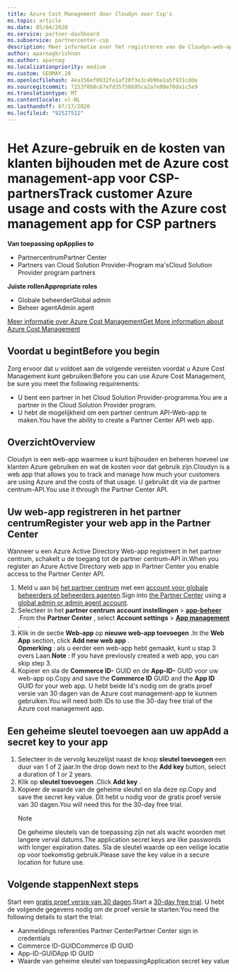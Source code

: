 ```yaml
---
title: Azure Cost Management door Cloudyn voor Csp's
ms.topic: article
ms.date: 05/04/2020
ms.service: partner-dashboard
ms.subservice: partnercenter-csp
description: Meer informatie over het registreren van de Cloudyn-web-app en het gebruik van een geheime sleutel voor IT in het partner centrum, zodat u de app kunt gebruiken om het Azure-gebruik en de kosten van klanten bij te houden.
author: aparnagkrishnan
ms.author: aparnag
ms.localizationpriority: medium
ms.custom: SEOMAY.20
ms.openlocfilehash: 4ea156ef0932fe1af20f3e3c4b9be1a5f931cdde
ms.sourcegitcommit: 7153f0b8c67efd35f58695ca2a7e00e70da1c5e9
ms.translationtype: MT
ms.contentlocale: nl-NL
ms.lasthandoff: 07/17/2020
ms.locfileid: "92527512"
---
```

# <a name="track-customer-azure-usage-and-costs-with-the-azure-cost-management-app-for-csp-partners"></a><span data-ttu-id="96b53-103">Het Azure-gebruik en de kosten van klanten bijhouden met de Azure cost management-app voor CSP-partners</span><span class="sxs-lookup"><span data-stu-id="96b53-103">Track customer Azure usage and costs with the Azure cost management app for CSP partners</span></span>  

<span data-ttu-id="96b53-104">**Van toepassing op**</span><span class="sxs-lookup"><span data-stu-id="96b53-104">**Applies to**</span></span>

- <span data-ttu-id="96b53-105">Partnercentrum</span><span class="sxs-lookup"><span data-stu-id="96b53-105">Partner Center</span></span>
- <span data-ttu-id="96b53-106">Partners van Cloud Solution Provider-Program ma's</span><span class="sxs-lookup"><span data-stu-id="96b53-106">Cloud Solution Provider program partners</span></span>

<span data-ttu-id="96b53-107">**Juiste rollen**</span><span class="sxs-lookup"><span data-stu-id="96b53-107">**Appropriate roles**</span></span>

- <span data-ttu-id="96b53-108">Globale beheerder</span><span class="sxs-lookup"><span data-stu-id="96b53-108">Global admin</span></span>
- <span data-ttu-id="96b53-109">Beheer agent</span><span class="sxs-lookup"><span data-stu-id="96b53-109">Admin agent</span></span>

[<span data-ttu-id="96b53-110">Meer informatie over Azure Cost Management</span><span class="sxs-lookup"><span data-stu-id="96b53-110">Get More information about Azure Cost Management</span></span>](https://go.microsoft.com/fwlink/p/?linkid=857893)

## <a name="before-you-begin"></a><span data-ttu-id="96b53-111">Voordat u begint</span><span class="sxs-lookup"><span data-stu-id="96b53-111">Before you begin</span></span>
<span data-ttu-id="96b53-112">Zorg ervoor dat u voldoet aan de volgende vereisten voordat u Azure Cost Management kunt gebruiken:</span><span class="sxs-lookup"><span data-stu-id="96b53-112">Before you can use Azure Cost Management, be sure you meet the following requirements:</span></span>

- <span data-ttu-id="96b53-113">U bent een partner in het Cloud Solution Provider-programma.</span><span class="sxs-lookup"><span data-stu-id="96b53-113">You are a partner in the Cloud Solution Provider program.</span></span>
- <span data-ttu-id="96b53-114">U hebt de mogelijkheid om een partner centrum API-Web-app te maken.</span><span class="sxs-lookup"><span data-stu-id="96b53-114">You have the ability to create a Partner Center API web app.</span></span>

## <a name="overview"></a><span data-ttu-id="96b53-115">Overzicht</span><span class="sxs-lookup"><span data-stu-id="96b53-115">Overview</span></span>

<span data-ttu-id="96b53-116">Cloudyn is een web-app waarmee u kunt bijhouden en beheren hoeveel uw klanten Azure gebruiken en wat de kosten voor dat gebruik zijn.</span><span class="sxs-lookup"><span data-stu-id="96b53-116">Cloudyn is a web app that allows you to track and manage how much your customers are using Azure and the costs of that usage.</span></span> <span data-ttu-id="96b53-117">U gebruikt dit via de partner centrum-API.</span><span class="sxs-lookup"><span data-stu-id="96b53-117">You use it through the Partner Center API.</span></span>

## <a name="register-your-web-app-in-the-partner-center"></a><span data-ttu-id="96b53-118">Uw web-app registreren in het partner centrum</span><span class="sxs-lookup"><span data-stu-id="96b53-118">Register your web app in the Partner Center</span></span>
<span data-ttu-id="96b53-119">Wanneer u een Azure Active Directory Web-app registreert in het partner centrum, schakelt u de toegang tot de partner centrum-API in.</span><span class="sxs-lookup"><span data-stu-id="96b53-119">When you register an Azure Active Directory web app in Partner Center you enable access to the Partner Center API.</span></span> 
1.  <span data-ttu-id="96b53-120">Meld u aan bij [het partner centrum](https://partnercenter.microsoft.com/pcv/dashboard/overview) met een [account voor globale beheerders of beheerders agenten](create-user-accounts-and-set-permissions.md).</span><span class="sxs-lookup"><span data-stu-id="96b53-120">Sign into [the Partner Center](https://partnercenter.microsoft.com/pcv/dashboard/overview) using a [global admin or admin agent account](create-user-accounts-and-set-permissions.md).</span></span>
2.  <span data-ttu-id="96b53-121">Selecteer in het **partner centrum** **account instellingen** &gt; **[app-beheer](https://partnercenter.microsoft.com/pcv/apiintegration/appmanagement)** .</span><span class="sxs-lookup"><span data-stu-id="96b53-121">From the **Partner Center** , select **Account settings** &gt; **[App management](https://partnercenter.microsoft.com/pcv/apiintegration/appmanagement)** .</span></span>
3.  <span data-ttu-id="96b53-122">Klik in de sectie **Web-app** op **nieuwe web-app toevoegen** .</span><span class="sxs-lookup"><span data-stu-id="96b53-122">In the **Web App** section, click **Add new web app** .</span></span>
<br> <span data-ttu-id="96b53-123">**Opmerking** : als u eerder een web-app hebt gemaakt, kunt u stap 3 overs Laan.</span><span class="sxs-lookup"><span data-stu-id="96b53-123">**Note** : If you have previously created a web app, you can skip step 3.</span></span>
4.  <span data-ttu-id="96b53-124">Kopieer en sla de **Commerce ID-** GUID en de **App-ID-** GUID voor uw web-app op.</span><span class="sxs-lookup"><span data-stu-id="96b53-124">Copy and save the **Commerce ID** GUID and the **App ID** GUID for your web app.</span></span> <span data-ttu-id="96b53-125">U hebt beide Id's nodig om de gratis proef versie van 30 dagen van de Azure cost management-app te kunnen gebruiken.</span><span class="sxs-lookup"><span data-stu-id="96b53-125">You will need both IDs to use the 30-day free trial of the Azure cost management app.</span></span>

## <a name="add-a-secret-key-to-your-app"></a><span data-ttu-id="96b53-126">Een geheime sleutel toevoegen aan uw app</span><span class="sxs-lookup"><span data-stu-id="96b53-126">Add a secret key to your app</span></span>
1. <span data-ttu-id="96b53-127">Selecteer in de vervolg keuzelijst naast de knop **sleutel toevoegen** een duur van 1 of 2 jaar.</span><span class="sxs-lookup"><span data-stu-id="96b53-127">In the drop down next to the **Add key** button, select a duration of 1 or 2 years.</span></span>
2. <span data-ttu-id="96b53-128">Klik op **sleutel toevoegen** .</span><span class="sxs-lookup"><span data-stu-id="96b53-128">Click **Add key** .</span></span> 
3. <span data-ttu-id="96b53-129">Kopieer de waarde van de geheime sleutel en sla deze op.</span><span class="sxs-lookup"><span data-stu-id="96b53-129">Copy and save the secret key value.</span></span> <span data-ttu-id="96b53-130">Dit hebt u nodig voor de gratis proef versie van 30 dagen.</span><span class="sxs-lookup"><span data-stu-id="96b53-130">You will need this for the 30-day free trial.</span></span><br>
   > [!NOTE]  
   > <span data-ttu-id="96b53-131">De geheime sleutels van de toepassing zijn net als wacht woorden met langere verval datums.</span><span class="sxs-lookup"><span data-stu-id="96b53-131">The application secret keys are like passwords with longer expiration dates.</span></span> <span data-ttu-id="96b53-132">Sla de sleutel waarde op een veilige locatie op voor toekomstig gebruik.</span><span class="sxs-lookup"><span data-stu-id="96b53-132">Please save the key value in a secure location for future use.</span></span>

## <a name="next-steps"></a><span data-ttu-id="96b53-133">Volgende stappen</span><span class="sxs-lookup"><span data-stu-id="96b53-133">Next steps</span></span>
<span data-ttu-id="96b53-134">Start een [gratis proef versie van 30 dagen](https://go.microsoft.com/fwlink/?linkid=857895).</span><span class="sxs-lookup"><span data-stu-id="96b53-134">Start a [30-day free trial](https://go.microsoft.com/fwlink/?linkid=857895).</span></span>
<span data-ttu-id="96b53-135">U hebt de volgende gegevens nodig om de proef versie te starten:</span><span class="sxs-lookup"><span data-stu-id="96b53-135">You need the following details to start the trial:</span></span>
- <span data-ttu-id="96b53-136">Aanmeldings referenties Partner Center</span><span class="sxs-lookup"><span data-stu-id="96b53-136">Partner Center sign in credentials</span></span>
- <span data-ttu-id="96b53-137">Commerce ID-GUID</span><span class="sxs-lookup"><span data-stu-id="96b53-137">Commerce ID GUID</span></span>
- <span data-ttu-id="96b53-138">App-ID-GUID</span><span class="sxs-lookup"><span data-stu-id="96b53-138">App ID GUID</span></span>
- <span data-ttu-id="96b53-139">Waarde van geheime sleutel van toepassing</span><span class="sxs-lookup"><span data-stu-id="96b53-139">Application secret key value</span></span>
